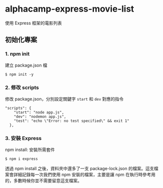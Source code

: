 # alphacamp-express-movie-list
使用 Express 框架的電影列表

## 初始化專案

### 1. npm init

建立 package.json 檔

```
$ npm init -y
```

### 2. 修改 scripts

修改 package.json，分別設定關鍵字 `start` 和 `dev` 對應的指令

```
"scripts": {  
    "start": "node app.js",
    "dev": "nodemon app.js",
    "test": "echo \"Error: no test specified\" && exit 1"
  },
```

### 3. 安裝 Express

npm install: 安裝所需套件

```
$ npm i express
```

透過 npm install 之後，資料夾中還多了一支 package-lock.json 的檔案。這支檔案會詳細記錄每一次我們使用 npm 安裝的檔案，主要是讓 npm 在執行時參考用的，多數時候你並不需要留意這支檔案。
